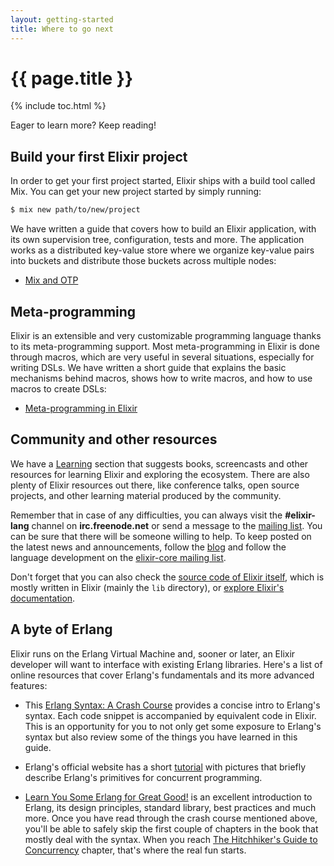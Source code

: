 ```yaml
---
layout: getting-started
title: Where to go next
---
```


# {{ page.title }}

{% include toc.html %}

Eager to learn more? Keep reading!

## Build your first Elixir project

In order to get your first project started, Elixir ships with a build tool called Mix. You can get your new project started by simply running:

```bash
$ mix new path/to/new/project
```

We have written a guide that covers how to build an Elixir application, with its own supervision tree, configuration, tests and more. The application works as a distributed key-value store where we organize key-value pairs into buckets and distribute those buckets across multiple nodes:

* [Mix and OTP](/getting-started/mix-otp/introduction-to-mix.html)

## Meta-programming

Elixir is an extensible and very customizable programming language thanks to its meta-programming support. Most meta-programming in Elixir is done through macros, which are very useful in several situations, especially for writing DSLs. We have written a short guide that explains the basic mechanisms behind macros, shows how to write macros, and how to use macros to create DSLs:

* [Meta-programming in Elixir](/getting-started/meta/quote-and-unquote.html)

## Community and other resources

We have a [Learning](/learning.html) section that suggests books, screencasts and other resources for learning Elixir and exploring the ecosystem. There are also plenty of Elixir resources out there, like conference talks, open source projects, and other learning material produced by the community.

Remember that in case of any difficulties, you can always visit the **#elixir-lang** channel on **irc.freenode.net** or send a message to the [mailing list](https://groups.google.com/group/elixir-lang-talk). You can be sure that there will be someone willing to help. To keep posted on the latest news and announcements, follow the [blog](/blog/) and follow the language development on the [elixir-core mailing list](https://groups.google.com/group/elixir-lang-core).

Don't forget that you can also check the [source code of Elixir itself](https://github.com/elixir-lang/elixir), which is mostly written in Elixir (mainly the `lib` directory), or [explore Elixir's documentation](/docs.html).

## A byte of Erlang

Elixir runs on the Erlang Virtual Machine and, sooner or later, an Elixir developer will want to interface with existing Erlang libraries. Here's a list of online resources that cover Erlang's fundamentals and its more advanced features:

* This [Erlang Syntax: A Crash Course](/crash-course.html) provides a concise intro to Erlang's syntax. Each code snippet is accompanied by equivalent code in Elixir. This is an opportunity for you to not only get some exposure to Erlang's syntax but also review some of the things you have learned in this guide.

* Erlang's official website has a short [tutorial](http://www.erlang.org/course/concurrent_programming.html) with pictures that briefly describe Erlang's primitives for concurrent programming.

* [Learn You Some Erlang for Great Good!](http://learnyousomeerlang.com/) is an excellent introduction to Erlang, its design principles, standard library, best practices and much more. Once you have read through the crash course mentioned above, you'll be able to safely skip the first couple of chapters in the book that mostly deal with the syntax. When you reach [The Hitchhiker's Guide to Concurrency](http://learnyousomeerlang.com/the-hitchhikers-guide-to-concurrency) chapter, that's where the real fun starts.
